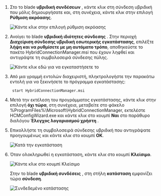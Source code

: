 
1. Στο το blade **υβριδική συνδέσεων** , κάντε κλικ στη σύνδεση υβριδική που μόλις δημιουργήσατε και, στη συνέχεια, κάντε κλικ στην επιλογή **Ρύθμιση ακρόασης**.
    
    ![Κάντε κλικ στην επιλογή ρύθμιση ακρόασης](./media/app-service-hybrid-connections-manager-install/D04ClickListenerSetup.png)
    
4. Ανοίγει το blade **υβριδική ιδιότητες σύνδεσης** . Στην περιοχή **Διαχείριση σύνδεσης υβριδική εσωτερικής εγκατάστασης**, επιλέξτε **λήψη και να ρυθμίσετε με μη αυτόματο τρόπο**, αποθηκεύστε το πακέτο HybridConnectionManager.msi που έχουν ληφθεί και αντιγράψτε τη συμβολοσειρά σύνδεσης πύλης.
    
    ![Κάντε κλικ εδώ για να εγκαταστήσετε το](./media/app-service-hybrid-connections-manager-install/D05ClickToInstallHCM.png)
    
5. Από μια γραμμή εντολών διαχειριστή, πληκτρολογήστε την παρακάτω εντολή για να ξεκινήσετε το πρόγραμμα εγκατάστασης:

        start HybridConnectionManager.msi
 
7. Μετά την εκτέλεση του προγράμματος εγκατάστασης, κάντε κλικ στην επιλογή **όχι τώρα**, στη συνέχεια, μεταβείτε στο φάκελο %ProgramFiles%\Microsoft\HybridConnectionManager, εκτελέστε HCMConfigWizard.exe και κάντε κλικ στο κουμπί **Ναι** στο παράθυρο διαλόγου **Έλεγχος λογαριασμού χρήστη** .
        
7. Επικολλήστε τη συμβολοσειρά σύνδεσης υβριδική που αντιγράψατε προηγουμένως και κάντε κλικ στο κουμπί **OK**. 
    
    ![Κατά την εγκατάσταση](./media/app-service-hybrid-connections-manager-install/D08aHCMInstallManual.png)
    
8. Όταν ολοκληρωθεί η εγκατάσταση, κάντε κλικ στο κουμπί **Κλείσιμο**.
    
    ![Κάντε κλικ στο κουμπί Κλείσιμο](./media/app-service-hybrid-connections-manager-install/D09HCMInstallComplete.png)
    
    Στην το blade **υβριδική συνδέσεις** , στη στήλη **κατάσταση** εμφανίζει τώρα **σύνδεση**. 
    
    ![Συνδεδεμένο κατάστασης](./media/app-service-hybrid-connections-manager-install/D10HCStatusConnected.png)
